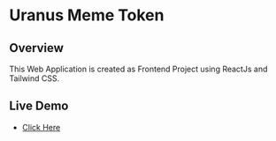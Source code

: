 # Uranus Meme Token

## Overview
This Web Application is created as Frontend Project using ReactJs and Tailwind CSS.

## Live Demo
- [Click Here](https://maaz64.github.io/uranus-meme-token)
